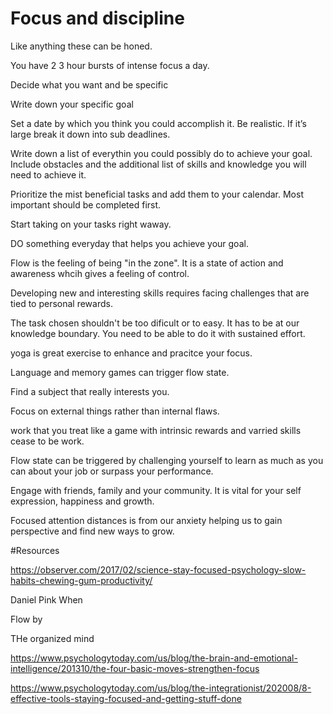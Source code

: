 # Focus and discipline

Like anything these can be honed.

You have 2 3 hour bursts of intense focus a day.

Decide what you want and be specific

Write down your specific goal

Set a date by which you think you could accomplish it. Be realistic. If it’s large break it down into sub deadlines.

Write down a list of everythin you could possibly do to achieve your goal. Include obstacles and the additional list of skills and knowledge you will need to achieve it.

Prioritize the mist beneficial tasks and add them to your calendar. Most important should be completed first.

Start taking on your tasks right waway.

DO something everyday that helps you achieve your goal.

Flow is the feeling of being "in the zone". It is a state of action and awareness
whcih gives a feeling of control.

Developing new and interesting skills requires facing challenges that are tied to personal rewards.

The task chosen shouldn't be too dificult or to easy. It has to be at our knowledge boundary.
You need to be able to do it with sustained effort.

yoga is great exercise to enhance and pracitce your focus.

Language and memory games can trigger flow state.

Find a subject that really interests you.

Focus on external things rather than internal flaws.

work that you treat like a game with intrinsic rewards and varried skills cease to be work.

Flow state can be triggered by challenging yourself to learn as much as you can about your job
or surpass your performance.

Engage with friends, family and your community. It is vital for your self expression,
happiness and growth.

Focused attention distances is from our anxiety helping us to gain perspective
and find new ways to grow.







#Resources

https://observer.com/2017/02/science-stay-focused-psychology-slow-habits-chewing-gum-productivity/

Daniel Pink When

Flow by

THe organized mind

https://www.psychologytoday.com/us/blog/the-brain-and-emotional-intelligence/201310/the-four-basic-moves-strengthen-focus


https://www.psychologytoday.com/us/blog/the-integrationist/202008/8-effective-tools-staying-focused-and-getting-stuff-done